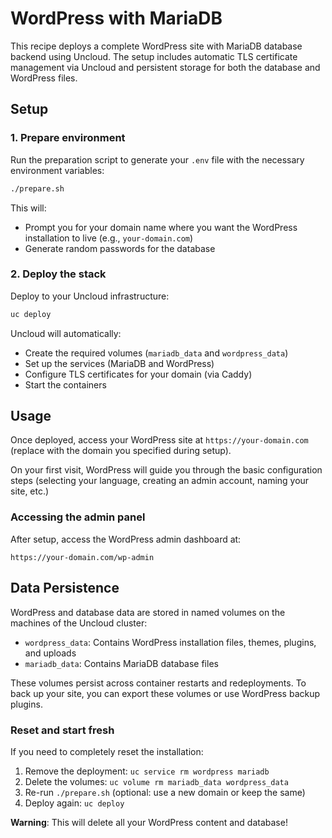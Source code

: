 # WordPress with MariaDB

This recipe deploys a complete WordPress site with MariaDB database backend using Uncloud. The setup includes automatic TLS certificate management via Uncloud and persistent storage for both the database and WordPress files.

## Setup

### 1. Prepare environment

Run the preparation script to generate your `.env` file with the necessary environment variables:

```bash
./prepare.sh
```

This will:

- Prompt you for your domain name where you want the WordPress installation to live (e.g., `your-domain.com`)
- Generate random passwords for the database

### 2. Deploy the stack

Deploy to your Uncloud infrastructure:

```bash
uc deploy
```

Uncloud will automatically:

- Create the required volumes (`mariadb_data` and `wordpress_data`)
- Set up the services (MariaDB and WordPress)
- Configure TLS certificates for your domain (via Caddy)
- Start the containers

## Usage

Once deployed, access your WordPress site at `https://your-domain.com` (replace with the domain you specified during setup).

On your first visit, WordPress will guide you through the basic configuration steps (selecting your language, creating an admin account, naming your site, etc.)

### Accessing the admin panel

After setup, access the WordPress admin dashboard at:

```
https://your-domain.com/wp-admin
```

## Data Persistence

WordPress and database data are stored in named volumes on the machines of the Uncloud cluster:

- `wordpress_data`: Contains WordPress installation files, themes, plugins, and uploads
- `mariadb_data`: Contains MariaDB database files

These volumes persist across container restarts and redeployments. To back up your site, you can export these volumes or use WordPress backup plugins.

### Reset and start fresh

If you need to completely reset the installation:

1. Remove the deployment: `uc service rm wordpress mariadb`
2. Delete the volumes: `uc volume rm mariadb_data wordpress_data`
3. Re-run `./prepare.sh` (optional: use a new domain or keep the same)
4. Deploy again: `uc deploy`

**Warning**: This will delete all your WordPress content and database!
